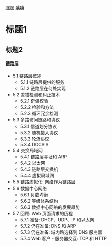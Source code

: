 [嘿嘿](#标题1) 
[嘻嘻](#标题2) 

# 标题1
## 标题2


#### 链路层
* 5.1 链路层概述
  * 5.1.1 链路层提供的服务
  * 5.1.2 链路层在何处实现
* 5.2 差错检测和纠正技术
  * 5.2.1 奇偶校验
  * 5.2.2 检验和方法
  * 5.2.3 循环冗余检测
* 5.3 多路访问链路和协议
  * 5.3.1 信道划分协议
  * 5.3.2 随机接入协议
  * 5.3.3 轮流协议
  * 5.3.4 DOCSIS
* 5.4 交换局域网
  * 5.4.1 链路层寻址和 ARP
  * 5.4.2 以太网
  * 5.4.3 链路层交换机
  * 5.4.4 虚拟局域网
* 5.5 链路虚拟化: 网络作为链路层
* 5.6 数据中心网络
  * 5.6.1 负载均衡
  * 5.6.2 等级体系结构
  * 5.6.3 数据中心网络的发展趋势
* 5.7 回顾: Web 页面请求的历程
  * 5.7.1 准备: DHCP、UDP、IP 和以太网
  * 5.7.2 仍在准备: DNS 和 ARP
  * 5.7.3 仍在准备: 域内路选择到 DNS 服务器
  * 5.7.4 Web 客户 - 服务器交互: TCP 和 HTTP
